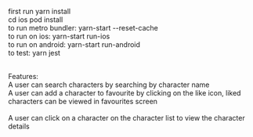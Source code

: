 first run yarn install
<br>
cd ios pod install
<br>
to run metro bundler: yarn-start --reset-cache
<br>
to run on ios: yarn-start run-ios
<br>
to run on android: yarn-start run-android
<br>
to test: yarn jest
<br>
<br>

Features:
<br>
A user can search characters by searching by character name
<br>
A user can add a character to favourite by clicking on the like icon, liked characters can be viewed in favourites screen  
<br>
A user can click on a character on the character list to view the character details
<br>
